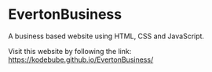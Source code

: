 # EvertonBusiness
A business based website using HTML, CSS and JavaScript.


Visit this website by following the link: https://kodebube.github.io/EvertonBusiness/
